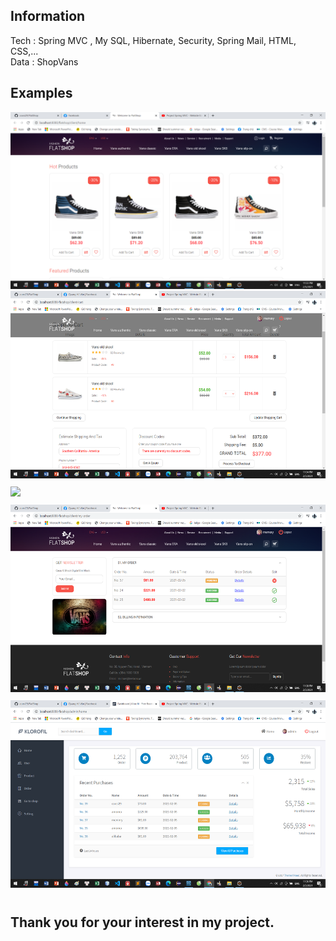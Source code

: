 <h2>Information</h2>
Tech : Spring MVC , My SQL, Hibernate, Security, Spring Mail, HTML, CSS,...<br/>
Data : ShopVans <br/>
<h2>Examples</h2>
<img src="./images/clienthome.png" style="height:300px , margin-bottom:10px"/>
<img src="./images/cart.png" style="height:300px ; margin-bottom:10px"/>

<img src="./images/myinfo.png" style="height:300px; margin-bottom:10px"/>
<img src="./images/myorder.png" style="height:300px;margin-bottom:10px"/>
<img src="./images/adminhome.png" style="height:300px;margin-bottom:10px"/>

<h2>Thank you for your interest in my project.</h2>
